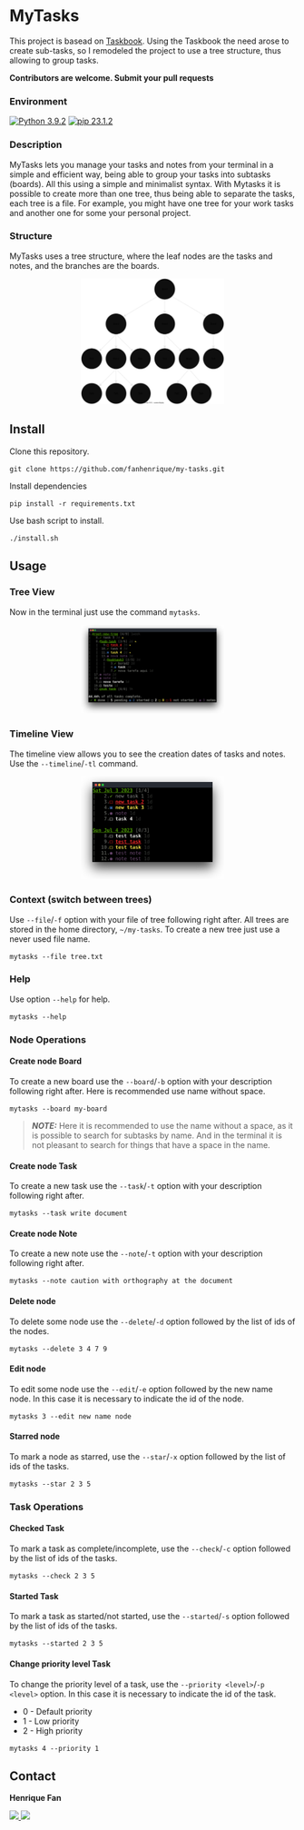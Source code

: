 # MyTasks

This project is basead on [Taskbook](https://github.com/klaudiosinani/taskbook.git). Using the Taskbook the need arose to create sub-tasks, so I remodeled the project to use a tree structure, thus allowing to group tasks.

**Contributors are welcome. Submit your pull requests**

### Environment
  [![Python 3.9.2](https://img.shields.io/badge/python-3.9.2-blue.svg)](https://www.python.org/downloads/release/python-392/)
  [![pip 23.1.2](https://img.shields.io/badge/pip-23.1.2-blue.svg)](https://pip.pypa.io/en/stable/)

### Description
MyTasks lets you manage your tasks and notes from your terminal in a simple and efficient way, being able to group your tasks into subtasks (boards).
All this using a simple and minimalist syntax.
With Mytasks it is possible to create more than one tree, thus being able to separate the tasks, each tree is a file.
For example, you might have one tree for your work tasks and another one for some  your personal project.


### Structure
MyTasks uses a tree structure, where the leaf nodes are the tasks and notes, and the branches are the boards.

<div align="center">
  <img alt="structure" width="50%" src="media/structure.svg"/>
</div>

## Install

  Clone this repository.
  ```
  git clone https://github.com/fanhenrique/my-tasks.git
  ```
  Install dependencies
  ```
  pip install -r requirements.txt
  ```
  Use bash script to install.
  ```
  ./install.sh
  ```
## Usage

### Tree View

Now in the terminal just use the command `mytasks`.

<div align="center">
  <img alt="structure" width="50%" src="media/tree_view.png"/>
</div>

### Timeline View

The timeline view allows you to see the creation dates of tasks and notes. Use the `--timeline`/`-tl` command.


<div align="center">
  <img alt="structure" width="50%" src="media/tree_view_timeline.png"/>
</div>

### Context (switch between trees)

Use `--file`/`-f` option with your file of tree following right after.
All trees are stored in the home directory, `~/my-tasks`.
To create a new tree just use a never used file name.

  ```
  mytasks --file tree.txt
  ```


### Help

  Use option `--help` for help.
  
  ```
 mytasks --help
  ```
### Node Operations
#### Create node Board

  To create a new board use the `--board`/`-b` option with your description following right after. Here is recommended use name without space.
    
  ```
  mytasks --board my-board
  ```
  > **_NOTE:_** Here it is recommended to use the name without a space, 
  as it is possible to search for subtasks by name. And in the terminal it is not pleasant to search for things that have a space in the name.

#### Create node Task

  To create a new task use the `--task`/`-t` option with your description following right after.
  
  ```
  mytasks --task write document
  ```

#### Create node Note

  To create a new note use the `--note`/`-t` option with your description following right after.
    
  ```
 mytasks --note caution with orthography at the document
  ```

#### Delete node

  To delete some node use the `--delete`/`-d` option followed by the list of ids of the nodes.
  
  ```
 mytasks --delete 3 4 7 9
  ```

#### Edit node

  To edit some node use the `--edit`/`-e` option followed by the new name node. In this case it is necessary to indicate the id of the node.
  
  ```
  mytasks 3 --edit new name node
  ```

#### Starred node

  To mark a node as starred, use the `--star`/`-x` option followed by the list of ids of the tasks.
    
  ```
  mytasks --star 2 3 5
  ```
### Task Operations
#### Checked Task

  To mark a task as complete/incomplete, use the `--check`/`-c` option followed by the list of ids of the tasks.
    
  ```
  mytasks --check 2 3 5
  ```

#### Started Task

  To mark a task as started/not started, use the `--started`/`-s` option followed by the list of ids of the tasks.
  
  ```
  mytasks --started 2 3 5
  ```

#### Change priority level Task

  To change the priority level of a task, use the `--priority <level>`/`-p <level>` option. In this case it is necessary to indicate the id of the task.

  - 0 - Default priority 
  - 1 - Low priority 
  - 2 - High priority 

  ```
  mytasks 4 --priority 1
  ```
  
## Contact
<div>
  <p><strong>Henrique Fan</strong></p>
  <a href = "fanhenrique@gmail.com"><img src="https://img.shields.io/badge/Gmail-D14836?style=for-the-badge&logo=gmail&logoColor=white" target="_blank" > </a>
  <a href="https://www.linkedin.com/in/fanhenrique/" target="_blank"><img src="https://img.shields.io/badge/-LinkedIn-%230077B5?style=for-the-badge&logo=linkedin&logoColor=white" target="_blank"></a>
</div>
